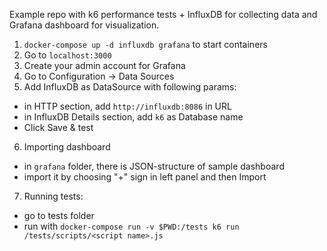 Example repo with k6 performance tests + InfluxDB for collecting data and Grafana dashboard for visualization.

1. `docker-compose up -d influxdb grafana` to start containers
2. Go to `localhost:3000`
3. Create your admin account for Grafana
4. Go to Configuration -> Data Sources
5. Add InfluxDB as DataSource with following params:
- in HTTP section, add `http://influxdb:8086` in URL
- in InfluxDB Details section, add `k6` as Database name
- Click Save & test
6. Importing dashboard
- in `grafana` folder, there is JSON-structure of sample dashboard
- import it by choosing "+" sign in left panel and then Import
7. Running tests:
- go to tests folder
- run with `docker-compose run -v $PWD:/tests k6 run /tests/scripts/<script name>.js`